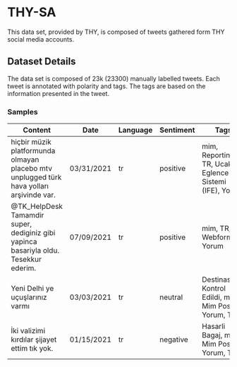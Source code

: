 # THY-SA

This data set, provided by THY, is composed of tweets gathered form THY social media accounts.

## Dataset Details

The data set is composed of 23k (23300) manually labelled tweets. Each tweet is annotated with polarity and tags. The tags are based on the information presented in the tweet.


### Samples

| Content| Date | Language | Sentiment | Tags |
|---------|-----|----------|-----------|------|
|hiçbir müzik platformunda olmayan placebo mtv unplugged türk hava yolları arşivinde var. | 03/31/2021 | tr | positive | mim, Reporting, TR, Ucak ici Eglence Sistemi (IFE), Yorum|
|@TK_HelpDesk Tamamdir super, dediginiz gibi yapinca basariyla oldu. Tesekkur ederim. | 07/09/2021 |tr | positive | mim, TR, Webform, Yorum |
|Yeni Delhi ye uçuşlarınız varmı | 03/03/2021 | tr | neutral | Destinasyon, Kontrol Edildi, mim, Mim Post Yorum, TR |
| İki valizimi kırdılar şijayet ettim tık yok. | 01/15/2021 | tr | negative | Hasarli Bagaj, mim, Mim Post Yorum, TR |